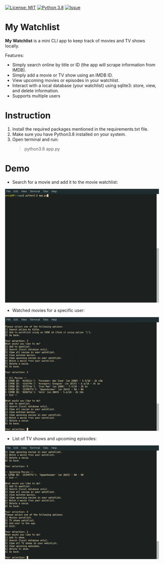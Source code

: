 
[![License: MIT](https://img.shields.io/badge/License-MIT-yellow.svg)](https://opensource.org/licenses/MIT) [![Python 3.8](https://img.shields.io/badge/python-3.8-blue.svg)](https://www.python.org/downloads/release/python-380/) [![Issue](https://img.shields.io/github/issues/pejmanmemar/MyWatchlist.svg)](https://img.shields.io/github/issues/pejmanmemar/MyWatchlist.svg)

# My Watchlist
**My Watchlist** is a mini CLI app to keep track of movies and TV shows locally.

Features:
- Simply search online by title or ID (the app will scrape information from IMDB).
- Simply add a movie or TV show using an IMDB ID.
- View upcoming movies or episodes in your watchlist. 
- Interact with a local database (your watchlist) using sqlite3: store, view, and delete information.
- Supports multiple users

# Instruction
1. Install the required packages mentioned in the requirements.txt file.
2. Make sure you have Python3.8 installed on your system.
3. Open terminal and run:
    > python3.8 app.py

# Demo

- Search for a movie and add it to the movie watchlist:

![screen-gif](./demo/part_1.gif)

- Watched movies for a specific user:

![screen-gif](./demo/part_2.gif)

- List of TV shows and upcoming episodes:

![screen-gif](./demo/part_3.gif)
